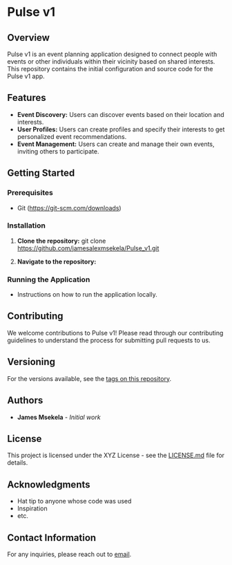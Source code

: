 # Pulse v1

## Overview
Pulse v1 is an event planning application designed to connect people with events or other individuals within their vicinity based on shared interests. This repository contains the initial configuration and source code for the Pulse v1 app.

## Features
- **Event Discovery:** Users can discover events based on their location and interests.
- **User Profiles:** Users can create profiles and specify their interests to get personalized event recommendations.
- **Event Management:** Users can create and manage their own events, inviting others to participate.

## Getting Started

### Prerequisites
- Git (https://git-scm.com/downloads)

### Installation
1. **Clone the repository:**
git clone https://github.com/jamesalexmsekela/Pulse_v1.git

2. **Navigate to the repository:**


### Running the Application
- Instructions on how to run the application locally.

## Contributing
We welcome contributions to Pulse v1! Please read through our contributing guidelines to understand the process for submitting pull requests to us.

## Versioning
For the versions available, see the [tags on this repository](https://github.com/jamesalexmsekela/Pulse_v1/tags).

## Authors
- **James Msekela** - *Initial work*

## License
This project is licensed under the XYZ License - see the [LICENSE.md](LICENSE) file for details.

## Acknowledgments
- Hat tip to anyone whose code was used
- Inspiration
- etc.

## Contact Information
For any inquiries, please reach out to [email](mailto:jamesmsekela@gmail.com).

